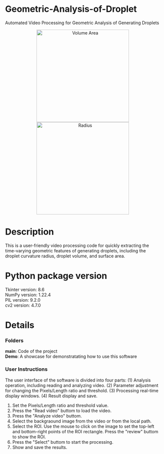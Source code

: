 # Geometric-Analysis-of-Droplet
Automated Video Processing for Geometric Analysis of Generating Droplets
<p align="center">
    <img src="https://github.com/user-attachments/assets/4b668ecc-7117-42a4-8f3b-a433a3fc22cb" alt="Volume Area" width="300"/>
    <img src="https://github.com/user-attachments/assets/5c0e3dc2-cd7a-447f-a330-da9f0a3575a1" alt="Radius" width="300"/>
</p>

# Description
This is a user-friendly video processing code for quickly extracting the time-varying geometric features of generating droplets, including the droplet curvature radius, droplet volume, and surface area.

# Python package version 

Tkinter version: 8.6 <br>
NumPy version: 1.22.4 <br>
PIL version: 9.2.0 <br>
cv2 version: 4.7.0 <br>

# Details
### Folders
**main**: Code of the project <br>
**Demo**: A showcase for demonstratating how to use this software <br>

### User Instructions
The user interface of the software is divided into four parts: (1) Analysis operation, including reading and analyzing video. (2) Parameter adjustment for changing the Pixels/Length ratio and threshold. (3) Processing real-time display windows. (4) Result display and save.

1. Set the Pixels/Length ratio and threshold value.
2. Press the "Read video" buttom to load the video. 
3. Press the "Analyze video" buttom.
4. Select the backgraound image from the video or from the local path.
5. Select the ROI. Use the mouse to click on the image to set the top-left and bottom-right points of the ROI rectangle. Press the "review" buttom to show the ROI.
6. Press the "Select" buttom to start the processing.
7. Show and save the results.
